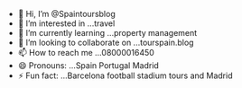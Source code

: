 - 👋 Hi, I’m @Spaintoursblog
- 👀 I’m interested in ...travel 
- 🌱 I’m currently learning ...property management 
- 💞️ I’m looking to collaborate on ...tourspain.blog 
- 📫 How to reach me ...08000016450
- 😄 Pronouns: ...Spain Portugal Madrid 
- ⚡ Fun fact: ...Barcelona football stadium tours and Madrid 

<!---
Spaintoursblog/Spaintoursblog is a ✨ special ✨ repository because its `README.md` (this file) appears on your GitHub profile.
You can click the Preview link to take a look at your changes.
--->
